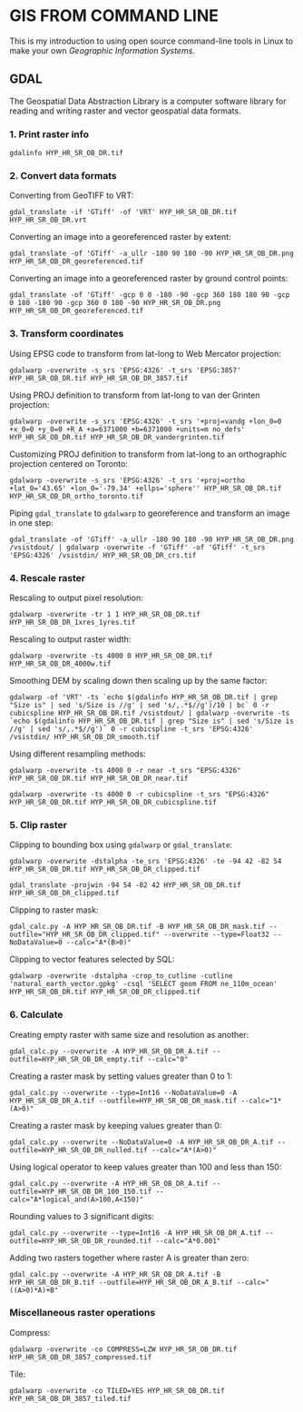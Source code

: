 # GIS FROM COMMAND LINE

This is my introduction to using open source command-line tools in Linux to make your own *Geographic Information Systems*.

## GDAL

The Geospatial Data Abstraction Library is a computer software library for reading and writing raster and vector geospatial data formats.

### 1. Print raster info

```gdalinfo HYP_HR_SR_OB_DR.tif```

### 2. Convert data formats

Converting from GeoTIFF to VRT:

```gdal_translate -if 'GTiff' -of 'VRT' HYP_HR_SR_OB_DR.tif HYP_HR_SR_OB_DR.vrt```

Converting an image into a georeferenced raster by extent:

```gdal_translate -of 'GTiff' -a_ullr -180 90 180 -90 HYP_HR_SR_OB_DR.png HYP_HR_SR_OB_DR_georeferenced.tif```

Converting an image into a georeferenced raster by ground control points:

```gdal_translate -of 'GTiff' -gcp 0 0 -180 -90 -gcp 360 180 180 90 -gcp 0 180 -180 90 -gcp 360 0 180 -90 HYP_HR_SR_OB_DR.png HYP_HR_SR_OB_DR_georeferenced.tif```

### 3. Transform coordinates

Using EPSG code to transform from lat-long to Web Mercator projection:

```gdalwarp -overwrite -s_srs 'EPSG:4326' -t_srs 'EPSG:3857' HYP_HR_SR_OB_DR.tif HYP_HR_SR_OB_DR_3857.tif```

Using PROJ definition to transform from lat-long to van der Grinten projection:

```gdalwarp -overwrite -s_srs 'EPSG:4326' -t_srs '+proj=vandg +lon_0=0 +x_0=0 +y_0=0 +R_A +a=6371000 +b=6371000 +units=m no_defs' HYP_HR_SR_OB_DR.tif HYP_HR_SR_OB_DR_vandergrinten.tif```

Customizing PROJ definition to transform from lat-long to an orthographic projection centered on Toronto:

```gdalwarp -overwrite -s_srs 'EPSG:4326' -t_srs '+proj=ortho +lat_0='43.65' +lon_0='-79.34' +ellps='sphere'' HYP_HR_SR_OB_DR.tif HYP_HR_SR_OB_DR_ortho_toronto.tif```

Piping `gdal_translate` to `gdalwarp` to georeference and transform an image in one step:

```gdal_translate -of 'GTiff' -a_ullr -180 90 180 -90 HYP_HR_SR_OB_DR.png /vsistdout/ | gdalwarp -overwrite -f 'GTiff' -of 'GTiff' -t_srs 'EPSG:4326' /vsistdin/ HYP_HR_SR_OB_DR_crs.tif```

### 4. Rescale raster

Rescaling to output pixel resolution:

```gdalwarp -overwrite -tr 1 1 HYP_HR_SR_OB_DR.tif HYP_HR_SR_OB_DR_1xres_1yres.tif```

Rescaling to output raster width:

```gdalwarp -overwrite -ts 4000 0 HYP_HR_SR_OB_DR.tif HYP_HR_SR_OB_DR_4000w.tif```

Smoothing DEM by scaling down then scaling up by the same factor:

```gdalwarp -of 'VRT' -ts `echo $(gdalinfo HYP_HR_SR_OB_DR.tif | grep "Size is" | sed 's/Size is //g' | sed 's/,.*$//g')/10 | bc` 0 -r cubicspline HYP_HR_SR_OB_DR.tif /vsistdout/ | gdalwarp -overwrite -ts `echo $(gdalinfo HYP_HR_SR_OB_DR.tif | grep "Size is" | sed 's/Size is //g' | sed 's/,.*$//g')` 0 -r cubicspline -t_srs 'EPSG:4326' /vsistdin/ HYP_HR_SR_OB_DR_smooth.tif```

Using different resampling methods:

```gdalwarp -overwrite -ts 4000 0 -r near -t_srs "EPSG:4326" HYP_HR_SR_OB_DR.tif HYP_HR_SR_OB_DR_near.tif```

```gdalwarp -overwrite -ts 4000 0 -r cubicspline -t_srs "EPSG:4326" HYP_HR_SR_OB_DR.tif HYP_HR_SR_OB_DR_cubicspline.tif```

### 5. Clip raster

Clipping to bounding box using `gdalwarp` or `gdal_translate`:

```gdalwarp -overwrite -dstalpha -te_srs 'EPSG:4326' -te -94 42 -82 54 HYP_HR_SR_OB_DR.tif HYP_HR_SR_OB_DR_clipped.tif```

```gdal_translate -projwin -94 54 -82 42 HYP_HR_SR_OB_DR.tif HYP_HR_SR_OB_DR_clipped.tif```

Clipping to raster mask:

```gdal_calc.py -A HYP_HR_SR_OB_DR.tif -B HYP_HR_SR_OB_DR_mask.tif --outfile="HYP_HR_SR_OB_DR_clipped.tif" --overwrite --type=Float32 --NoDataValue=0 --calc="A*(B>0)"```

Clipping to vector features selected by SQL:

```gdalwarp -overwrite -dstalpha -crop_to_cutline -cutline 'natural_earth_vector.gpkg' -csql 'SELECT geom FROM ne_110m_ocean' HYP_HR_SR_OB_DR.tif HYP_HR_SR_OB_DR_clipped.tif```

### 6. Calculate

Creating empty raster with same size and resolution as another:

```gdal_calc.py --overwrite -A HYP_HR_SR_OB_DR_A.tif --outfile=HYP_HR_SR_OB_DR_empty.tif --calc="0"```

Creating a raster mask by setting values greater than 0 to 1:

```gdal_calc.py --overwrite --type=Int16 --NoDataValue=0 -A HYP_HR_SR_OB_DR_A.tif --outfile=HYP_HR_SR_OB_DR_mask.tif --calc="1*(A>0)"```

Creating a raster mask by keeping values greater than 0:

```gdal_calc.py --overwrite --NoDataValue=0 -A HYP_HR_SR_OB_DR_A.tif --outfile=HYP_HR_SR_OB_DR_nulled.tif --calc="A*(A>0)"```

Using logical operator to keep values greater than 100 and less than 150:

```gdal_calc.py --overwrite -A HYP_HR_SR_OB_DR_A.tif --outfile=HYP_HR_SR_OB_DR_100_150.tif --calc="A*logical_and(A>100,A<150)"```

Rounding values to 3 significant digits:

```gdal_calc.py --overwrite --type=Int16 -A HYP_HR_SR_OB_DR_A.tif --outfile=HYP_HR_SR_OB_DR_rounded.tif --calc="A*0.001"```

Adding two rasters together where raster A is greater than zero:

```gdal_calc.py --overwrite -A HYP_HR_SR_OB_DR_A.tif -B HYP_HR_SR_OB_DR_B.tif --outfile=HYP_HR_SR_OB_DR_A_B.tif --calc="((A>0)*A)+B"```



### Miscellaneous raster operations

Compress:

```gdalwarp -overwrite -co COMPRESS=LZW HYP_HR_SR_OB_DR.tif HYP_HR_SR_OB_DR_3857_compressed.tif```

Tile:

```gdalwarp -overwrite -co TILED=YES HYP_HR_SR_OB_DR.tif HYP_HR_SR_OB_DR_3857_tiled.tif```
